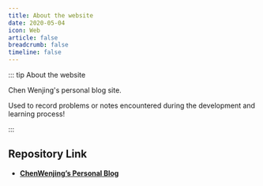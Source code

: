 ```yaml
---
title: About the website
date: 2020-05-04
icon: Web
article: false
breadcrumb: false
timeline: false
---
```


::: tip About the website

Chen Wenjing's personal blog site.

Used to record problems or notes encountered during the development and learning process!

:::

<!-- more -->

## Repository Link

- [**ChenWenjing’s Personal Blog**](https://superchenwenjing.github.io)
